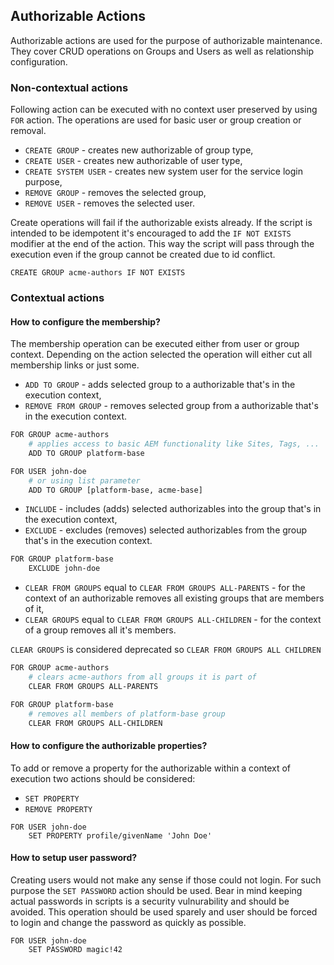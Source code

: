 ## Authorizable Actions
Authorizable actions are used for the purpose of authorizable maintenance. They cover CRUD operations on Groups and Users as well as relationship configuration.

### Non-contextual actions
Following action can be executed with no context user preserved by using `FOR` action. The operations are used for basic user or group creation or removal.

* `CREATE GROUP` - creates new authorizable of group type,
* `CREATE USER` - creates new authorizable of user type,
* `CREATE SYSTEM USER` - creates new system user for the service login purpose,
* `REMOVE GROUP` - removes the selected group,
* `REMOVE USER` - removes the selected user.

Create operations will fail if the authorizable exists already. If the script is intended to be idempotent it's encouraged to add the `IF NOT EXISTS` modifier at the end of the action. This way the script will pass through the execution even if the group cannot be created due to id conflict.

```
CREATE GROUP acme-authors IF NOT EXISTS
```

### Contextual actions
#### How to configure the membership?
The membership operation can be executed either from user or group context. Depending on the action selected the operation will either cut all membership links or just some.

* `ADD TO GROUP` - adds selected group to a authorizable that's in the execution context,
* `REMOVE FROM GROUP` - removes selected group from a authorizable that's in the execution context.

```bash
FOR GROUP acme-authors
    # applies access to basic AEM functionality like Sites, Tags, ...
    ADD TO GROUP platform-base

FOR USER john-doe
    # or using list parameter
    ADD TO GROUP [platform-base, acme-base]
```

* `INCLUDE` - includes (adds) selected authorizables into the group that's in the execution context,
* `EXCLUDE` - excludes (removes) selected authorizables from the group that's in the execution context.

```bash
FOR GROUP platform-base
    EXCLUDE john-doe
```

* `CLEAR FROM GROUPS` equal to `CLEAR FROM GROUPS ALL-PARENTS` - for the context of an authorizable removes all existing groups that are members of it,
* `CLEAR GROUPS` equal to `CLEAR FROM GROUPS ALL-CHILDREN` - for the context of a group removes all it's members.

`CLEAR GROUPS` is considered deprecated so `CLEAR FROM GROUPS ALL CHILDREN`

```bash
FOR GROUP acme-authors
    # clears acme-authors from all groups it is part of
    CLEAR FROM GROUPS ALL-PARENTS

FOR GROUP platform-base
    # removes all members of platform-base group
    CLEAR FROM GROUPS ALL-CHILDREN
```

#### How to configure the authorizable properties?
To add or remove a property for the authorizable within a context of execution two actions should be considered:
* `SET PROPERTY`
* `REMOVE PROPERTY`

```
FOR USER john-doe
    SET PROPERTY profile/givenName 'John Doe'
```

#### How to setup user password?
Creating users would not make any sense if those could not login. For such purpose the `SET PASSWORD` action should be used. Bear in mind keeping actual passwords in scripts is a security vulnurability and should be avoided. This operation should be used sparely and user should be forced to login and change the password as quickly as possible.

```
FOR USER john-doe
    SET PASSWORD magic!42
```

